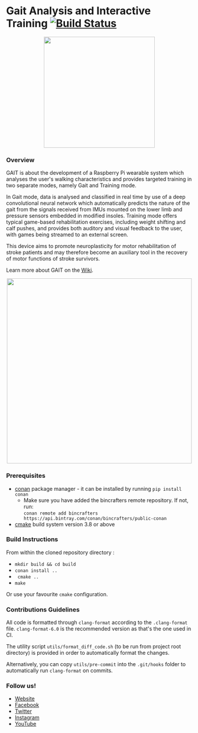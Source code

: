 # Gait Analysis and Interactive Training [![Build Status](https://travis-ci.com/bmanga/rtep2019_team18.svg?branch=master)](https://travis-ci.com/bmanga/rtep2019_team18)

<p align="center">
	<img src="https://user-images.githubusercontent.com/46964367/56059240-8b2e8680-5d5b-11e9-8905-3c618d17b47c.png"
	 height="300" >
</p>

### Overview
GAIT is about the development of a Raspberry Pi wearable system which analyses the user's walking characteristics and provides targeted training in two separate modes, namely Gait and Training mode.

In Gait mode, data is analysed and classified in real time by use of a deep convolutional neural network which automatically predicts the nature of the gait from the signals received from IMUs mounted on the lower limb and pressure sensors embedded in modified insoles. Training mode offers typical game-based rehabilitation exercises, including weight shifting and calf pushes, and provides both auditory and visual feedback to the user, with games being streamed to an external screen.

This device aims to promote neuroplasticity for motor rehabilitation of stroke patients and may therefore become an auxiliary tool in the recovery of motor functions of stroke survivors. 

Learn more about GAIT on the [Wiki](https://github.com/bmanga/rtep2019_team18/wiki). 

<p align="center">
	<img src="https://user-images.githubusercontent.com/46964367/56056911-70f1aa00-5d55-11e9-952c-37fc65126eec.png" height="500" >
</p>

### Prerequisites
* [conan](https://conan.io/) package manager - it can be installed by running ```pip install conan```
  * Make sure you have added the bincrafters remote repository. If not, run:<br/>
 ```conan remote add bincrafters https://api.bintray.com/conan/bincrafters/public-conan```
* [cmake](https://cmake.org/) build system version 3.8 or above

### Build Instructions
From within the cloned repository directory :
* ```mkdir build && cd build```
* ```conan install ..```
* ``` cmake ..```
* ```make```

Or use your favourite ```cmake``` configuration.

### Contributions Guidelines
All code is formatted through `clang-format` according to the `.clang-format` file. `clang-format-6.0` is the recommended version as that's the one used in CI.

The utility script `utils/format_diff_code.sh` (to be run from project root directory) is provided in order to automatically format the changes.

Alternatively, you can copy `utils/pre-commit` into the `.git/hooks` folder to automatically run `clang-format` on commits.

### Follow us!

* [Website](https://gaituofg.wixsite.com/website/)
* [Facebook](https://www.facebook.com/GaitUofG/?modal=admin_todo_tour/) 
* [Twitter](https://twitter.com/GaitUofG/) 
* [Instagram](https://www.instagram.com/gait_uofg/) 
* [YouTube](https://www.youtube.com/channel/UCVHNSSwxwb6042Gx61-woFg/) 



